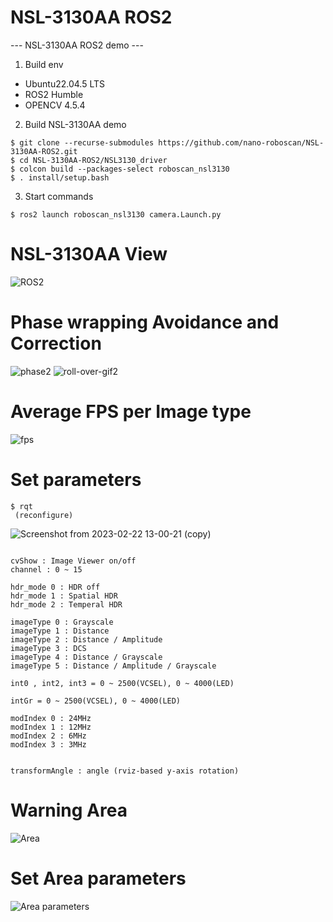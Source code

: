 # NSL-3130AA ROS2
--- NSL-3130AA ROS2 demo ---

1. Build env
 - Ubuntu22.04.5 LTS
 - ROS2 Humble
 - OPENCV 4.5.4
 
 
2. Build NSL-3130AA demo
```
$ git clone --recurse-submodules https://github.com/nano-roboscan/NSL-3130AA-ROS2.git
$ cd NSL-3130AA-ROS2/NSL3130_driver
$ colcon build --packages-select roboscan_nsl3130
$ . install/setup.bash
```
 
3. Start commands
```
$ ros2 launch roboscan_nsl3130 camera.Launch.py
```

# NSL-3130AA View

  ![ROS2](https://user-images.githubusercontent.com/106071093/218378867-6792ac7b-4b2f-4227-9fa3-ef833f0fc784.png)

# Phase wrapping Avoidance and Correction

  ![phase2](https://github.com/nano-roboscan/NSL-3130AA-ROS2/assets/106071093/4a134327-213f-4558-9fa7-47de543866c9)
  ![roll-over-gif2](https://github.com/nano-roboscan/NSL-3130AA-ROS2/assets/106071093/b3a04a07-6822-4076-8dc5-69eed91bc935)

# Average FPS per Image type

  ![fps](https://github.com/nano-roboscan/NSL-3130AA-ROS2/assets/106071093/532178f4-23ac-4eee-ae8d-a4f8fb03b747)


# Set parameters
```
$ rqt
 (reconfigure)
```

![Screenshot from 2023-02-22 13-00-21 (copy)](https://user-images.githubusercontent.com/106071093/220520356-3d16736f-902c-4d9e-858d-a6ed8ddf87aa.png)


```

cvShow : Image Viewer on/off
channel : 0 ~ 15

hdr_mode 0 : HDR off
hdr_mode 1 : Spatial HDR
hdr_mode 2 : Temperal HDR

imageType 0 : Grayscale 
imageType 1 : Distance 
imageType 2 : Distance / Amplitude
imageType 3 : DCS
imageType 4 : Distance / Grayscale
imageType 5 : Distance / Amplitude / Grayscale

int0 , int2, int3 = 0 ~ 2500(VCSEL), 0 ~ 4000(LED)

intGr = 0 ~ 2500(VCSEL), 0 ~ 4000(LED)

modIndex 0 : 24MHz
modIndex 1 : 12MHz
modIndex 2 : 6MHz
modIndex 3 : 3MHz


transformAngle : angle (rviz-based y-axis rotation)
```

 # Warning Area

![Area](https://github.com/user-attachments/assets/daa38bf9-88fe-4088-939f-fdec43ee77c0)

# Set Area parameters

![Area parameters](https://github.com/user-attachments/assets/e274dad1-6cf5-4119-a3b6-10e22b473dc0)


 
 
 
